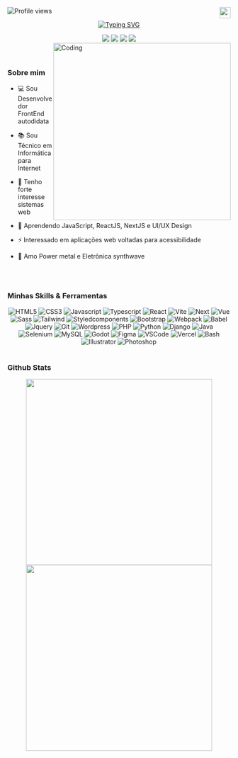 <p align="left"> <img src="https://komarev.com/ghpvc/?username=joaobatistajr&color=405DE6" alt="Profile views" /> 
 <a href="https://github.com/JoaoBatistaJr/JoaoBatistaJr/blob/master/README-en.md"><img width="25" height="25" align="right" src="https://img.icons8.com/color/25/usa.png" alt="usa"/>
</p>

<p align="center" >
<a href="https://git.io/typing-svg"><img src="https://readme-typing-svg.demolab.com?font=Fira+Sans&size=22&duration=3000&pause=1000&color=61DAFB&center=true&vCenter=true&width=450&lines=Ol%C3%A1!+%F0%9F%91%8B%F0%9F%8F%BB+Boas+Vindas!;Desenvolvedor+Frontend;Sempre+aprendendo+coisas+novas" alt="Typing SVG" /></a>
</p>

</div>
<div align="center">
 <a href="https://juniorsantos.vercel.app" target="_blank"><img src=https://img.shields.io/badge/Portfólio-405DE6?style=for-the-badge&logo=vercel&logoColor=white/></a>
    <a href="https://www.linkedin**.**com/in/jbjunior03/" target="_blank"><img src=https://img.shields.io/badge/linkedin-%2300acee.svg?color=405DE6&style=for-the-badge&logo=linkedin&logoColor=white /></a>
    <a href = "mailto:joaob.dev@gmail.com"><img src="https://img.shields.io/badge/-Gmail-405DE6?style=for-the-badge&logo=gmail&logoColor=white" target="_blank"></a>
    <a href="https://instagram.com/joaob.dev" target="_blank"><img src=https://img.shields.io/badge/instagram-%ff5851db.svg?color=405DE6&style=for-the-badge&logo=instagram&logoColor=white /></a>
</div>

<img align="right" alt="Coding" width="400" src="https://user-images.githubusercontent.com/74038190/229223263-cf2e4b07-2615-4f87-9c38-e37600f8381a.gif">
<!-- <img align="right" width="533" height="300" src="./assets/progamming.gif" alt="Imagem"> -->
<br><br>

<h3> Sobre mim</h3>

- 💻 Sou Desenvolvedor FrontEnd autodidata
  
- 📚 Sou Técnico em Informática para Internet
  
- 📝 Tenho forte interesse sistemas web
  
- 🌱 Aprendendo JavaScript, ReactJS, NextJS e UI/UX Design
  
- ⚡ Interessado em aplicações web voltadas para acessibilidade
  
- 🎵 Amo Power metal e Eletrônica synthwave

<br><br>

<h3> Minhas Skills & Ferramentas</h3>

<div align="center">
    <img alt="HTML5" src="https://img.shields.io/badge/HTML5-405DE6?style=for-the-badge&logo=HTML5&logoColor=white">
    <img alt="CSS3" src="https://img.shields.io/badge/CSS3-405DE6?style=for-the-badge&logo=CSS3&logoColor=white">
    <img alt="Javascript" src="https://img.shields.io/badge/javascript-405DE6?style=for-the-badge&logo=javascript&logoColor=white">
    <img alt="Typescript" src="https://img.shields.io/badge/Typescript-405DE6?style=for-the-badge&logo=Typescript&logoColor=white">
    <img alt="React" src="https://img.shields.io/badge/React-405DE6?style=for-the-badge&logo=React&logoColor=white">
    <img alt="Vite" src="https://img.shields.io/badge/Vite-405DE6?style=for-the-badge&logo=Vite&logoColor=white">
    <img alt="Next" src="https://img.shields.io/badge/Next-405DE6?style=for-the-badge&logo=Nextdotjs&logoColor=white">
    <img alt="Vue" src="https://img.shields.io/badge/Vue-405DE6?style=for-the-badge&logo=vuedotjs&logoColor=white">
    <img alt="Sass" src="https://img.shields.io/badge/sass-405DE6?style=for-the-badge&logo=sass&logoColor=white">
    <img alt="Tailwind" src="https://img.shields.io/badge/tailwind-405DE6?style=for-the-badge&logo=tailwindcss&logoColor=white">
    <img alt="Styledcomponents" src="https://img.shields.io/badge/styledcomponents-405DE6?style=for-the-badge&logo=styledcomponents&logoColor=white">
    <img alt="Bootstrap" src="https://img.shields.io/badge/bootstrap-405DE6?style=for-the-badge&logo=bootstrap&logoColor=white">
    <img alt="Webpack" src="https://img.shields.io/badge/webpack-405DE6?style=for-the-badge&logo=webpack&logoColor=white">
    <img alt="Babel" src="https://img.shields.io/badge/babel-405DE6?style=for-the-badge&logo=babel&logoColor=white">
    <img alt="Jquery" src="https://img.shields.io/badge/jquery-405DE6?style=for-the-badge&logo=jquery&logoColor=white">
    <img alt="Git" src="https://img.shields.io/badge/git-405DE6?style=for-the-badge&logo=git&logoColor=white">
    <img alt="Wordpress" src="https://img.shields.io/badge/wordpress-405DE6?style=for-the-badge&logo=wordpress&logoColor=white">
    <img alt="PHP" src="https://img.shields.io/badge/php-405DE6?style=for-the-badge&logo=php&logoColor=white">
    <img alt="Python" src="https://img.shields.io/badge/Python-405DE6?style=for-the-badge&logo=Python&logoColor=white">
    <img alt="Django" src="https://img.shields.io/badge/django-405DE6?style=for-the-badge&logo=django&logoColor=white">
    <img alt="Java" src="https://img.shields.io/badge/java-405DE6?style=for-the-badge&logo=openjdk&logoColor=white">
    <img alt="Selenium" src="https://img.shields.io/badge/Selenium-405DE6?style=for-the-badge&logo=Selenium&logoColor=white">
    <img alt="MySQL" src="https://img.shields.io/badge/mysql-405DE6?style=for-the-badge&logo=mysql&logoColor=white">
    <img alt="Godot" src="https://img.shields.io/badge/godot-405DE6?style=for-the-badge&logo=godot-engine&logoColor=white">
    <img alt="Figma" src="https://img.shields.io/badge/figma-405DE6?style=for-the-badge&logo=figma&logoColor=white">
    <img alt="VSCode" src="https://img.shields.io/badge/vscode-405DE6?style=for-the-badge&logo=visualstudiocode&logoColor=white">
    <img alt="Vercel" src="https://img.shields.io/badge/vercel-405DE6?style=for-the-badge&logo=vercel&logoColor=white">
    <img alt="Bash" src="https://img.shields.io/badge/Bash-405DE6?style=for-the-badge&logo=gnu-bash&logoColor=white">
    <img alt="Illustrator" src="https://img.shields.io/badge/Illustrator-405DE6?style=for-the-badge&logo=adobe%20illustrator&logoColor=white">
    <img alt="Photoshop" src="https://img.shields.io/badge/Photoshop-405DE6?style=for-the-badge&logo=Adobe%20Photoshop&logoColor=white">
</div>

<br>

<h3>Github Stats</h3>

<div align="center">
    <img width="420px" src="https://github-readme-stats.vercel.app/api?username=joaobatistajr&hide_border=true&show_icons=true&card_width=320&include_all_commits=false&count_private=true&line_height=26&text_color=ffffff&icon_color=ffffff&bg_color=0,405DE6,61DAFB&title_color=ffffff"> 
    <img width="420px" src="https://github-readme-stats.vercel.app/api/top-langs/?username=joaobatistajr&hide=html&hide_border=true&card_width=356&card_height=200&layout=compact&langs_count=6&line_height=20&text_color=ffffff&icon_color=ffffff&bg_color=0,405DE6,61DAFB&title_color=ffffff">
    
</div>
